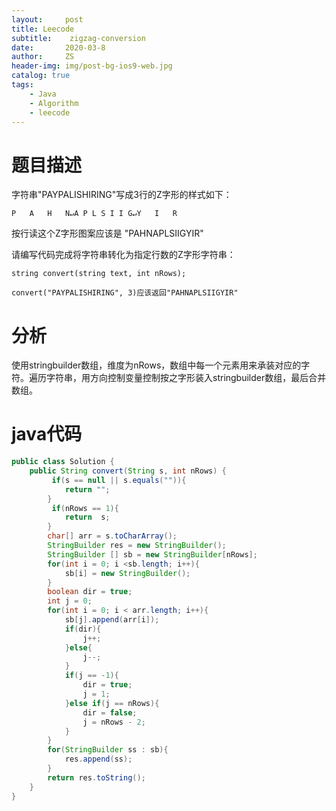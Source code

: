 ```yaml
---
layout:     post
title: Leecode
subtitle:    zigzag-conversion
date:       2020-03-8
author:     ZS
header-img: img/post-bg-ios9-web.jpg
catalog: true
tags: 
    - Java
    - Algorithm
    - leecode
---
```

# 题目描述
字符串"PAYPALISHIRING"写成3行的Z字形的样式如下：

	P   A   H   N↵A P L S I I G↵Y   I   R

按行读这个Z字形图案应该是 "PAHNAPLSIIGYIR"

请编写代码完成将字符串转化为指定行数的Z字形字符串：

	string convert(string text, int nRows);

	convert("PAYPALISHIRING", 3)应该返回"PAHNAPLSIIGYIR"
# 分析
使用stringbuilder数组，维度为nRows，数组中每一个元素用来承装对应的字符。遍历字符串，用方向控制变量控制按之字形装入stringbuilder数组，最后合并数组。
# java代码
```java
public class Solution {
    public String convert(String s, int nRows) {
         if(s == null || s.equals("")){
            return "";
        }
         if(nRows == 1){
            return  s;
        }
        char[] arr = s.toCharArray();
        StringBuilder res = new StringBuilder();
        StringBuilder [] sb = new StringBuilder[nRows];
        for(int i = 0; i <sb.length; i++){
            sb[i] = new StringBuilder();
        }
        boolean dir = true;
        int j = 0;
        for(int i = 0; i < arr.length; i++){
            sb[j].append(arr[i]);
            if(dir){
                j++;
            }else{
                j--;
            }
            if(j == -1){
                dir = true;
                j = 1;
            }else if(j == nRows){
                dir = false;
                j = nRows - 2;
            }
        }
        for(StringBuilder ss : sb){
            res.append(ss);
        }
        return res.toString();
    }
}
```

